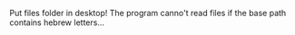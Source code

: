 Put files folder in desktop!
The program canno't read files if the base path contains hebrew letters...

